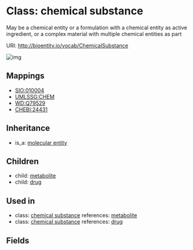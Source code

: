 # Class: chemical substance


May be a chemical entity or a formulation with a chemical entity as active ingredient, or a complex material with multiple chemical entities as part

URI: http://bioentity.io/vocab/ChemicalSubstance

![img](http://yuml.me/diagram/nofunky/class/\[MolecularEntity]^-\[ChemicalSubstance],%20\[ChemicalSubstance]^-\[Drug],%20\[ChemicalSubstance]^-\[Metabolite],%20)
## Mappings

 * [SIO:010004](http://semanticscience.org/resource/SIO_010004)
 * [UMLSSG:CHEM](http://purl.obolibrary.org/obo/UMLSSG_CHEM)
 * [WD:Q79529](http://purl.obolibrary.org/obo/WD_Q79529)
 * [CHEBI:24431](http://purl.obolibrary.org/obo/CHEBI_24431)
## Inheritance

 *  is_a: [molecular entity](MolecularEntity.md)
## Children

 *  child: [metabolite](Metabolite.md)
 *  child: [drug](Drug.md)
## Used in

 *  class: [chemical substance](ChemicalSubstance.md) references: [metabolite](Metabolite.md)
 *  class: [chemical substance](ChemicalSubstance.md) references: [drug](Drug.md)
## Fields

